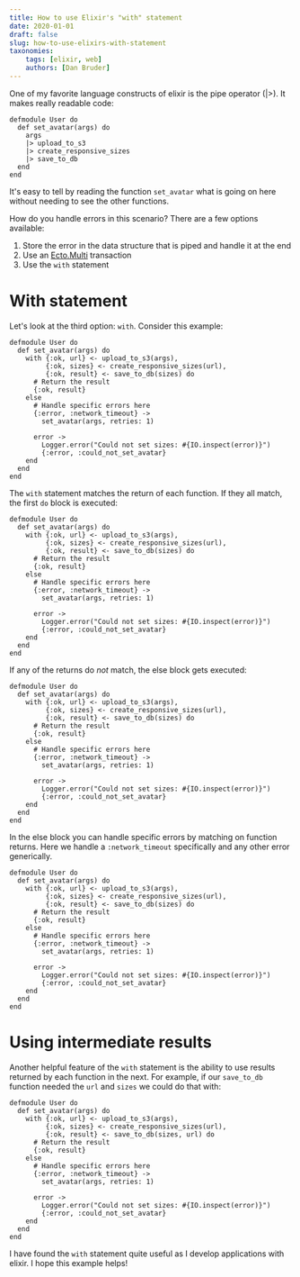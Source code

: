 ```yaml
---
title: How to use Elixir's "with" statement
date: 2020-01-01
draft: false
slug: how-to-use-elixirs-with-statement
taxonomies: 
    tags: [elixir, web]
    authors: [Dan Bruder]
---
```


One of my favorite language constructs of elixir is the pipe operator (|>). It makes really readable code: 

```elixir,linenos
defmodule User do
  def set_avatar(args) do
    args
    |> upload_to_s3
    |> create_responsive_sizes
    |> save_to_db
  end
end
```

It's easy to tell by reading the function `set_avatar` what is going on here without needing to see the other functions. 

How do you handle errors in this scenario? There are a few options available: 
1. Store the error in the data structure that is piped and handle it at the end
2. Use an [Ecto.Multi](https://hexdocs.pm/ecto/Ecto.Multi.html) transaction
3. Use the `with` statement

# With statement
Let's look at the third option: `with`. Consider this example:

```elixir,linenos
defmodule User do
  def set_avatar(args) do
    with {:ok, url} <- upload_to_s3(args),
         {:ok, sizes} <- create_responsive_sizes(url),
         {:ok, result} <- save_to_db(sizes) do
      # Return the result
      {:ok, result}
    else
      # Handle specific errors here
      {:error, :network_timeout} ->
        set_avatar(args, retries: 1)

      error ->
        Logger.error("Could not set sizes: #{IO.inspect(error)}")
        {:error, :could_not_set_avatar}
    end
  end
end
```

The `with` statement matches the return of each function. If they all match, the first `do` block is executed: 

```elixir,linenos,hl_lines=6-7
defmodule User do
  def set_avatar(args) do
    with {:ok, url} <- upload_to_s3(args),
         {:ok, sizes} <- create_responsive_sizes(url),
         {:ok, result} <- save_to_db(sizes) do
      # Return the result
      {:ok, result}
    else
      # Handle specific errors here
      {:error, :network_timeout} ->
        set_avatar(args, retries: 1)

      error ->
        Logger.error("Could not set sizes: #{IO.inspect(error)}")
        {:error, :could_not_set_avatar}
    end
  end
end
```

If any of the returns do _not_ match, the else block gets executed:

```elixir,linenos,hl_lines=9-15
defmodule User do
  def set_avatar(args) do
    with {:ok, url} <- upload_to_s3(args),
         {:ok, sizes} <- create_responsive_sizes(url),
         {:ok, result} <- save_to_db(sizes) do
      # Return the result
      {:ok, result}
    else
      # Handle specific errors here
      {:error, :network_timeout} ->
        set_avatar(args, retries: 1)

      error ->
        Logger.error("Could not set sizes: #{IO.inspect(error)}")
        {:error, :could_not_set_avatar}
    end
  end
end
```

In the else block you can handle specific errors by matching on function returns. Here we handle a `:network_timeout` specifically and any other error generically.

```elixir,linenos,hl_lines=9-11
defmodule User do
  def set_avatar(args) do
    with {:ok, url} <- upload_to_s3(args),
         {:ok, sizes} <- create_responsive_sizes(url),
         {:ok, result} <- save_to_db(sizes) do
      # Return the result
      {:ok, result}
    else
      # Handle specific errors here
      {:error, :network_timeout} ->
        set_avatar(args, retries: 1)

      error ->
        Logger.error("Could not set sizes: #{IO.inspect(error)}")
        {:error, :could_not_set_avatar}
    end
  end
end
```

# Using intermediate results
Another helpful feature of the `with` statement is the ability to use results returned by each function in the next. For example, if our `save_to_db` function needed the `url` and `sizes` we could do that with:

```elixir,linenos,hl_lines=3-5
defmodule User do
  def set_avatar(args) do
    with {:ok, url} <- upload_to_s3(args),
         {:ok, sizes} <- create_responsive_sizes(url),
         {:ok, result} <- save_to_db(sizes, url) do
      # Return the result
      {:ok, result}
    else
      # Handle specific errors here
      {:error, :network_timeout} ->
        set_avatar(args, retries: 1)

      error ->
        Logger.error("Could not set sizes: #{IO.inspect(error)}")
        {:error, :could_not_set_avatar}
    end
  end
end
```

I have found the `with` statement quite useful as I develop applications with elixir. I hope this example helps!
